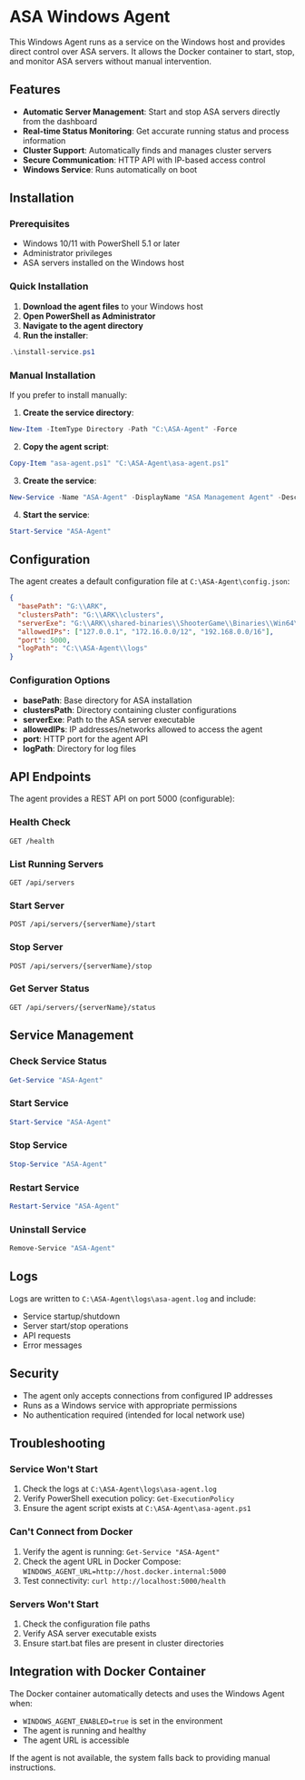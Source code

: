 # ASA Windows Agent

This Windows Agent runs as a service on the Windows host and provides direct control over ASA servers. It allows the Docker container to start, stop, and monitor ASA servers without manual intervention.

## Features

- **Automatic Server Management**: Start and stop ASA servers directly from the dashboard
- **Real-time Status Monitoring**: Get accurate running status and process information
- **Cluster Support**: Automatically finds and manages cluster servers
- **Secure Communication**: HTTP API with IP-based access control
- **Windows Service**: Runs automatically on boot

## Installation

### Prerequisites

- Windows 10/11 with PowerShell 5.1 or later
- Administrator privileges
- ASA servers installed on the Windows host

### Quick Installation

1. **Download the agent files** to your Windows host
2. **Open PowerShell as Administrator**
3. **Navigate to the agent directory**
4. **Run the installer**:

```powershell
.\install-service.ps1
```

### Manual Installation

If you prefer to install manually:

1. **Create the service directory**:
```powershell
New-Item -ItemType Directory -Path "C:\ASA-Agent" -Force
```

2. **Copy the agent script**:
```powershell
Copy-Item "asa-agent.ps1" "C:\ASA-Agent\asa-agent.ps1"
```

3. **Create the service**:
```powershell
New-Service -Name "ASA-Agent" -DisplayName "ASA Management Agent" -Description "Manages ARK: Survival Ascended servers" -StartupType Automatic -BinaryPathName "powershell.exe -ExecutionPolicy Bypass -File C:\ASA-Agent\asa-agent.ps1"
```

4. **Start the service**:
```powershell
Start-Service "ASA-Agent"
```

## Configuration

The agent creates a default configuration file at `C:\ASA-Agent\config.json`:

```json
{
  "basePath": "G:\\ARK",
  "clustersPath": "G:\\ARK\\clusters",
  "serverExe": "G:\\ARK\\shared-binaries\\ShooterGame\\Binaries\\Win64\\ArkAscendedServer.exe",
  "allowedIPs": ["127.0.0.1", "172.16.0.0/12", "192.168.0.0/16"],
  "port": 5000,
  "logPath": "C:\\ASA-Agent\\logs"
}
```

### Configuration Options

- **basePath**: Base directory for ASA installation
- **clustersPath**: Directory containing cluster configurations
- **serverExe**: Path to the ASA server executable
- **allowedIPs**: IP addresses/networks allowed to access the agent
- **port**: HTTP port for the agent API
- **logPath**: Directory for log files

## API Endpoints

The agent provides a REST API on port 5000 (configurable):

### Health Check
```
GET /health
```

### List Running Servers
```
GET /api/servers
```

### Start Server
```
POST /api/servers/{serverName}/start
```

### Stop Server
```
POST /api/servers/{serverName}/stop
```

### Get Server Status
```
GET /api/servers/{serverName}/status
```

## Service Management

### Check Service Status
```powershell
Get-Service "ASA-Agent"
```

### Start Service
```powershell
Start-Service "ASA-Agent"
```

### Stop Service
```powershell
Stop-Service "ASA-Agent"
```

### Restart Service
```powershell
Restart-Service "ASA-Agent"
```

### Uninstall Service
```powershell
Remove-Service "ASA-Agent"
```

## Logs

Logs are written to `C:\ASA-Agent\logs\asa-agent.log` and include:
- Service startup/shutdown
- Server start/stop operations
- API requests
- Error messages

## Security

- The agent only accepts connections from configured IP addresses
- Runs as a Windows service with appropriate permissions
- No authentication required (intended for local network use)

## Troubleshooting

### Service Won't Start
1. Check the logs at `C:\ASA-Agent\logs\asa-agent.log`
2. Verify PowerShell execution policy: `Get-ExecutionPolicy`
3. Ensure the agent script exists at `C:\ASA-Agent\asa-agent.ps1`

### Can't Connect from Docker
1. Verify the agent is running: `Get-Service "ASA-Agent"`
2. Check the agent URL in Docker Compose: `WINDOWS_AGENT_URL=http://host.docker.internal:5000`
3. Test connectivity: `curl http://localhost:5000/health`

### Servers Won't Start
1. Check the configuration file paths
2. Verify ASA server executable exists
3. Ensure start.bat files are present in cluster directories

## Integration with Docker Container

The Docker container automatically detects and uses the Windows Agent when:
- `WINDOWS_AGENT_ENABLED=true` is set in the environment
- The agent is running and healthy
- The agent URL is accessible

If the agent is not available, the system falls back to providing manual instructions. 
